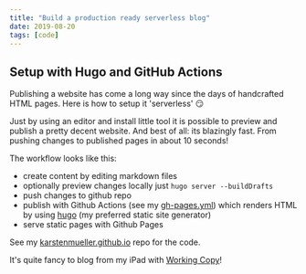 ```yaml
---
title: "Build a production ready serverless blog"
date: 2019-08-20
tags: [code]
---
```


## Setup with Hugo and GitHub Actions

Publishing a website has come a long way since the days of handcrafted HTML pages. Here is how to setup it 'serverless' :smirk:

Just by using an editor and install little tool it is possible to preview and publish a pretty decent website. And best of all: its blazingly fast. From pushing changes to published pages in about 10 seconds!

The workflow looks like this:

- create content by editing markdown files
- optionally preview changes locally just `hugo server --buildDrafts`
- push changes to github repo
- publish with Github Actions (see my [gh-pages.yml](https://raw.githubusercontent.com/karstenmueller/karstenmueller.github.io/source/.github/workflows/gh-pages.yml)) which renders HTML by using [hugo](https://gohugo.io) (my preferred static site generator)
- serve static pages with Github Pages

See my [karstenmueller.github.io](https://github.com/karstenmueller/karstenmueller.github.io) repo for the code.

It's quite fancy to blog from my iPad with [Working Copy](https://workingcopyapp.com)!
